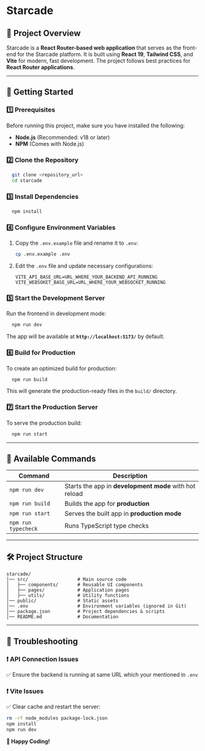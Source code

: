 # **Starcade**

## **📌 Project Overview**

Starcade is a **React Router-based web application** that serves as the front-end for the Starcade platform. It is built using **React 19**, **Tailwind CSS**, and **Vite** for modern, fast development. The project follows best practices for **React Router applications**.

---

## **🚀 Getting Started**

### **1️⃣ Prerequisites**

Before running this project, make sure you have installed the following:

- **Node.js** (Recommended: v18 or later)
- **NPM** (Comes with Node.js)

### **2️⃣ Clone the Repository**

```sh
  git clone <repository_url>
  cd starcade
```

### **3️⃣ Install Dependencies**

```sh
  npm install
```

### **4️⃣ Configure Environment Variables**

1. Copy the `.env.example` file and rename it to `.env`:
   ```sh
   cp .env.example .env
   ```
2. Edit the `.env` file and update necessary configurations:
   ```env
   VITE_API_BASE_URL=URL_WHERE_YOUR_BACKEND_API_RUNNING
   VITE_WEBSOKET_BASE_URL=URL_WHERE_YOUR_WEBSOCKET_RUNNING
   ```

### **5️⃣ Start the Development Server**

Run the frontend in development mode:

```sh
  npm run dev
```

The app will be available at **`http://localhost:5173/`** by default.

### **6️⃣ Build for Production**

To create an optimized build for production:

```sh
  npm run build
```

This will generate the production-ready files in the `build/` directory.

### **7️⃣ Start the Production Server**

To serve the production build:

```sh
  npm run start
```

---

## **📌 Available Commands**

| Command             | Description                                            |
| ------------------- | ------------------------------------------------------ |
| `npm run dev`       | Starts the app in **development mode** with hot reload |
| `npm run build`     | Builds the app for **production**                      |
| `npm run start`     | Serves the built app in **production mode**            |
| `npm run typecheck` | Runs TypeScript type checks                            |

---

## **🛠️ Project Structure**

```
starcade/
│── src/                  # Main source code
│   ├── components/       # Reusable UI components
│   ├── pages/            # Application pages
│   ├── utils/            # Utility functions
│── public/               # Static assets
│── .env                  # Environment variables (ignored in Git)
│── package.json          # Project dependencies & scripts
│── README.md             # Documentation
```

---

## **📌 Troubleshooting**

### ❗ **API Connection Issues**

✅ Ensure the backend is running at same URL which your mentioned in `.env`

### ❗ **Vite Issues**

✅ Clear cache and restart the server:

```sh
rm -rf node_modules package-lock.json
npm install
npm run dev
```

**🚀 Happy Coding!**
